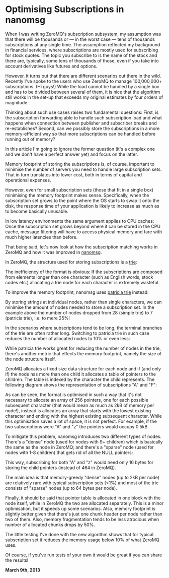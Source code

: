 # Optimising Subscriptions in nanomsg



When I was writing ZeroMQ's subscription subsystem, my assumption was that there will be thousands or — in the worst case — tens of thousands subscriptions at any single time. The assumption reflected my background in financial services, where subscriptions are mostly used for subscribing for stock quotes. The topic you subscribe to is the name of the stock and there are, typically, some tens of thousands of those, even if you take into account derivatives like futures and options.

However, it turns out that there are different scenarios out there in the wild. Recently I've spoke to the users who use ZeroMQ to manage 100,000,000+ subscriptions. (Hi guys!) While the load cannot be handled by a single box and has to be divided between several of them, it is nice that the algorithm still works in the set-up that exceeds my original estimates by four orders of magnitude.

Thinking about such use cases raises two fundamental questions: First, is the subscription forwarding able to handle such subscription load and what happens when connection between publisher and subscriber breaks and re-establishes? Second, can we possibly store the subscriptions in a more memory-efficient way so that more subscriptions can be handled before running out of memory?

In this article I'm going to ignore the former question (it's a complex one and we don't have a perfect answer yet) and focus on the latter.

Memory footprint of storing the subscriptions is, of course, important to minimise the number of servers you need to handle large subscription sets. That in turn translates into lower cost, both in terms of capital and operational expenses.

However, even for small subscription sets (those that fit in a single box) minimising the memory footprint makes sense. Specifically, when the subscription set grows to the point where the OS starts to swap it onto the disk, the response time of your application is likely to increase as much as to become basically unusable.

In low latency environments the same argument applies to CPU caches: Once the subscription set grows beyond where it can be stored in the CPU cache, message filtering will have to access physical memory and fare with much higher latencies than before.

That being said, let's now look at how the subscription matching works in ZeroMQ and how it was improved in [nanomsg](http://www.nanomsg.org).

In ZeroMQ, the structure used for storing subscriptions is a [trie](https://en.wikipedia.org/wiki/Trie):

[](19/trie1.png)

The inefficiency of the format is obvious: If the subscriptions are composed from elements longer than one character (such as English words, stock codes etc.) allocating a trie node for each character is extremely wasteful.

To improve the memory footprint, nanomsg uses [patricia trie](https://en.wikipedia.org/wiki/Radix_tree) instead:

[](19/trie2.png)

By storing strings at individual nodes, rather than single characters, we can minimise the amount of nodes needed to store a subscription set. In the example above the number of nodes dropped from 28 (simple trie) to 7 (patricia trie), i.e. to mere 25%!

In the scenarios where subscriptions tend to be long, the terminal branches of the trie are often rather long. Switching to patricia trie in such case reduces the number of allocated nodes to 10% or even less:

[](19/trie3.png)

While patricia trie works great for reducing the number of nodes in the trie, there's another metric that effects the memory footprint, namely the size of the node structure itself.

ZeroMQ allocates a fixed size data structure for each node and if (and only if) the node has more than one child it allocates a table of pointers to the children. The table is indexed by the character the child represents. The following diagram shows the representation of subscriptions "A" and "F":

[](19/trie4.png)

As can be seen, the format is optimised in such a way that it's not necessary to allocate an array of 256 pointers, one for each possible subsequent character (that would mean as much as 2kB of memory per node!), instead is allocates an array that starts with the lowest existing character and ending with the highest existing subsequent character. While this optimisation saves a lot of space, it is not perfect. For example, if the two subscriptions were "A" and "z" the pointers would occupy 0.5kB.

To mitigate this problem, nanomsg introduces two different types of nodes. There's a "dense" node (used for nodes with 9+ children) which is basically the same as the node in ZeroMQ; and there's a "sparse" node (used for nodes with 1-8 children) that gets rid of all the NULL pointers:

[](19/trie5.png)

This way, subscribing for both "A" and "z" would need only 16 bytes for storing the child pointers (instead of 464 in ZeroMQ).

The main idea is that memory-greedy "dense" nodes (up to 2kB per node) are relatively rare with typical subscription sets (<1%) and most of the trie consists of "sparse" nodes (up to 64 bytes per node).

Finally, it should be said that pointer table is allocated in one block with the node itself, while in ZeroMQ the two are allocated separately. This is a minor optimisation, but it speeds up some scenarios. Also, memory footprint is slightly better given that there's just one chunk header per node rather than two of them. Also, memory fragmentation tends to be less atrocious when number of allocated chunks drops by 50%.

The little testing I've done with the new algorithm shows that for typical subscription set it reduces the memory usage below 10% of what ZeroMQ uses.

Of course, if you've run tests of your own it would be great if you can share the results!

**March 9th, 2013**